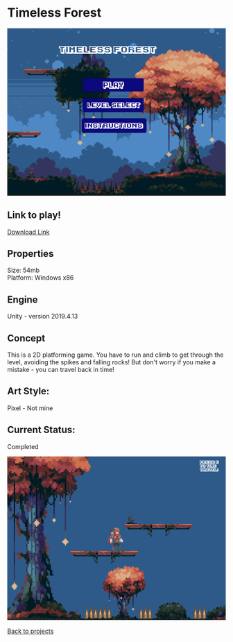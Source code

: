 # Timeless Forest

![TimelessForestBanner](Timeless_Forest_Menu.PNG)

## Link to play!
[Download Link](https://github.com/LauraMariee/Timeless-Forest/releases/latest)

## Properties
Size: 54mb<br>
Platform: Windows x86

## Engine
Unity - version 2019.4.13

## Concept
This is a 2D platforming game. You have to run and climb to get through the level, avoiding the spikes and falling rocks! 
But don't worry if you make a mistake - you can travel back in time! 

## Art Style: 
Pixel - Not mine

## Current Status:
Completed 

![TimelessForestGameplay](Timeless_Forest.PNG)

[Back to projects](projects.md)
